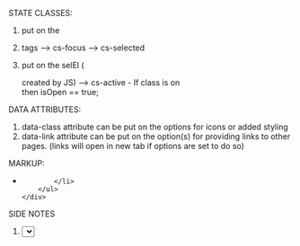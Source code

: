 STATE CLASSES: 
1) put on the <li> tags
    --> cs-focus 
    --> cs-selected

2) put on the selEl (<div> created by JS)
    --> cs-active
        - If class is on <div> then isOpen == true;
        
DATA ATTRIBUTES:  
1) data-class attribute can be put on the options for icons 
   or added styling
2) data-link attribute can be put on the option(s) for 
   providing links to other pages. (links will open in new 
   tab if options are set to do so) 

MARKUP:
<div>
    <span class="cs-placeholder"> </span>
    <div class="cs-options">
        <ul>
            <li>
                
            </li>    
        </ul>    
    </div>    
</div> 





SIDE NOTES 
1) <select> passed to function provides: 
    * the class name for selEl.
    * the tabIndex 
    * the options for the selEl
        * the data-class classes for the options 
